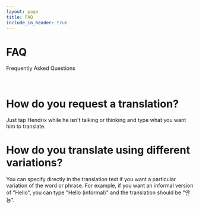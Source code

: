 ```yaml
---
layout: page
title: FAQ
include_in_header: true
---
```


# FAQ

Frequently Asked Questions

<br>

# **How do you request a translation?**

Just tap Hendrix while he isn't talking or thinking and type what you want him to translate.

# **How do you translate using different variations?**

You can specify directly in the translation text if you want a particular variation of the word or phrase. For example, if you want an informal version of "Hello", you can type "Hello (informal)" and the translation should be "안뇽".

